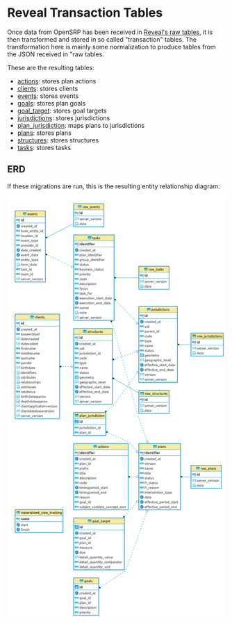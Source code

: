 # Reveal Transaction Tables

Once data from OpenSRP has been received in [Reveal's raw tables](../1-raw_tables/README.md), it is then transformed and stored in so called "transaction" tables.  The transformation here is mainly some normalization to produce tables from the JSON received in "raw tables.

These are the resulting tables:

- [actions](deploy/actions.psql): stores plan actions
- [clients](deploy/clients.psql): stores clients
- [events](deploy/events.psql): stores events
- [goals](deploy/goals.psql): stores plan goals
- [goal_target](deploy/goal_target.psql): stores goal targets
- [jurisdictions](deploy/jurisdictions.psql): stores jurisdictions
- [plan_jurisdiction](deploy/plan_jurisdiction.psql): maps plans to jurisdictions
- [plans](deploy/plans.psql): stores plans
- [structures](deploy/structures.psql): stores structures
- [tasks](deploy/tasks.psql): stores tasks

## ERD

If these migrations are run, this is the resulting entity relationship diagram:

![Reveal Transaction Tables ERD](reveal-transaction-tables.png)
